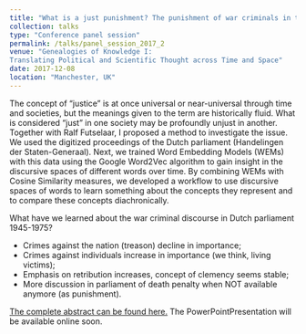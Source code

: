 ```yaml
---
title: "What is a just punishment? The punishment of war criminals in the Netherlands, 1945-1975"
collection: talks
type: "Conference panel session"
permalink: /talks/panel_session_2017_2
venue: "Genealogies of Knowledge I:
Translating Political and Scientific Thought across Time and Space"
date: 2017-12-08
location: "Manchester, UK"
---
```


The concept of “justice” is at once universal or near-universal through time and societies, but the meanings given to the term are historically fluid. What is considered “just” in one society may be profoundly unjust in another. Together with Ralf Futselaar, I proposed a method to investigate the issue. We used the digitized proceedings of the Dutch parliament (Handelingen der Staten-Generaal). Next, we trained Word Embedding Models (WEMs) with this data using the Google Word2Vec algorithm to gain insight in the discursive spaces of different words over time. By combining WEMs with Cosine Similarity measures, we developed a workflow to use discursive spaces of words to learn something about the concepts they represent and to compare these concepts diachronically.

What have we learned about the war criminal discourse in Dutch parliament 1945-1975?
- Crimes against the nation (treason) decline in importance;
- Crimes against individuals increase in importance (we think, living victims);
- Emphasis on retribution increases, concept of clemency seems stable;
- More discussion in parliament of death penalty when NOT available anymore (as punishment).

[The complete abstract can be found here.](http://genealogiesofknowledge.net/gok2017conference/abstracts/#individual)
The PowerPointPresentation will be available online soon.
